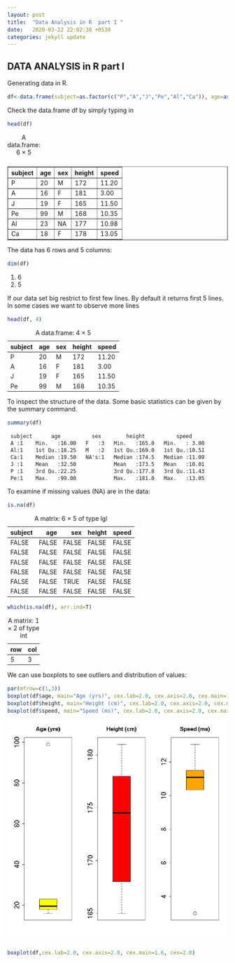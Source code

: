 ```yaml
---
layout: post
title:  "Data Analysis in R  part I "
date:   2020-03-22 22:02:38 +0530
categories: jekyll update
---
```


## DATA ANALYSIS in R part I
Generating data in R.

```R
df<-data.frame(subject=as.factor(c("P","A","J","Pe","Al","Ca")), age=as.numeric(c(20, 16, 19, 99, 23, 18)), sex=as.factor(c("M","F","F","M",NA,"F")), height=as.numeric(c(172, 181, 165, 168, 177, 178)), speed=as.numeric(c(11.20,3.00,11.50,10.35,10.98,13.05)))
```

Check the data.frame df by simply typing in

```R
head(df)
```

<table>
<caption>A data.frame: 6 × 5</caption>
<thead>
	</style>
<table border="1" class="dataframe">
  <thead>
    <tr style="text-align: right;">
      <th>subject</th>
      <th>age</th>
      <th>sex</th>
      <th>height</th>
      <th>speed</th>
    </tr>
  </thead>
  </thread>
<tbody>
	<tr><td>P </td><td>20</td><td>M </td><td>172</td><td>11.20</td></tr>
	<tr><td>A </td><td>16</td><td>F </td><td>181</td><td> 3.00</td></tr>
	<tr><td>J </td><td>19</td><td>F </td><td>165</td><td>11.50</td></tr>
	<tr><td>Pe</td><td>99</td><td>M </td><td>168</td><td>10.35</td></tr>
	<tr><td>Al</td><td>23</td><td>NA</td><td>177</td><td>10.98</td></tr>
	<tr><td>Ca</td><td>18</td><td>F </td><td>178</td><td>13.05</td></tr>
</tbody>
</table>


The data has 6 rows and 5 columns:

```R
dim(df)
```


<ol class=list-inline>
	<li>6</li>
	<li>5</li>
</ol>

If our data set big restrict to  first few lines. By default it returns first 5 lines. In some cases we want to observe more lines


```R
head(df, 4)
```


<table>
<caption>A data.frame: 4 × 5</caption>
  <thead>
    <tr style="text-align: right;">
      <th>subject</th>
      <th>age</th>
      <th>sex</th>
      <th>height</th>
      <th>speed</th>
    </tr>
  </thead>
<tbody>
	<tr><td>P </td><td>20</td><td>M</td><td>172</td><td>11.20</td></tr>
	<tr><td>A </td><td>16</td><td>F</td><td>181</td><td> 3.00</td></tr>
	<tr><td>J </td><td>19</td><td>F</td><td>165</td><td>11.50</td></tr>
	<tr><td>Pe</td><td>99</td><td>M</td><td>168</td><td>10.35</td></tr>
</tbody>
</table>


To inspect the structure of the data. Some basic statistics can be given by the summary command.

```R
summary(df)
```


     subject      age          sex        height          speed      
     A :1    Min.   :16.00   F   :3   Min.   :165.0   Min.   : 3.00  
     Al:1    1st Qu.:18.25   M   :2   1st Qu.:169.0   1st Qu.:10.51  
     Ca:1    Median :19.50   NA's:1   Median :174.5   Median :11.09  
     J :1    Mean   :32.50            Mean   :173.5   Mean   :10.01  
     P :1    3rd Qu.:22.25            3rd Qu.:177.8   3rd Qu.:11.43  
     Pe:1    Max.   :99.00            Max.   :181.0   Max.   :13.05  

To examine if missing values (NA) are in the data:

```R
is.na(df)
```


<table>
<caption>A matrix: 6 × 5 of type lgl</caption>
  <thead>
    <tr style="text-align: right;">
      <th>subject</th>
      <th>age</th>
      <th>sex</th>
      <th>height</th>
      <th>speed</th>
    </tr>
  </thead>
<tbody>
	<tr><td>FALSE</td><td>FALSE</td><td>FALSE</td><td>FALSE</td><td>FALSE</td></tr>
	<tr><td>FALSE</td><td>FALSE</td><td>FALSE</td><td>FALSE</td><td>FALSE</td></tr>
	<tr><td>FALSE</td><td>FALSE</td><td>FALSE</td><td>FALSE</td><td>FALSE</td></tr>
	<tr><td>FALSE</td><td>FALSE</td><td>FALSE</td><td>FALSE</td><td>FALSE</td></tr>
	<tr><td>FALSE</td><td>FALSE</td><td> TRUE</td><td>FALSE</td><td>FALSE</td></tr>
	<tr><td>FALSE</td><td>FALSE</td><td>FALSE</td><td>FALSE</td><td>FALSE</td></tr>
</tbody>
</table>




```R
which(is.na(df), arr.ind=T)
```


<table>
<caption>A matrix: 1 × 2 of type int</caption>
<thead>
    <tr style="text-align: right;">
      <th>row</th>
      <th>col</th>
     </thead>
<tbody>
	<tr><td>5</td><td>3</td></tr>
</tbody>
</table>


We can use boxplots to see outliers and distribution of values:

```R
par(mfrow=c(1,3))
boxplot(df$age, main="Age (yrs)", cex.lab=2.0, cex.axis=2.0, cex.main=1.6, cex=2.0, col="yellow")
boxplot(df$height, main="Height (cm)", cex.lab=2.0, cex.axis=2.0, cex.main=1.6, cex=2.0, col="red")
boxplot(df$speed, main="Speed (ms)", cex.lab=2.0, cex.axis=2.0, cex.main=1.6, cex=2.0, col="orange")

```


![png](https://github.com/balakuntlaJayanth/Stats/blob/master/images/Mar22_2020/output_7_0.png?raw=true)



```R
boxplot(df,cex.lab=2.0, cex.axis=2.0, cex.main=1.6, cex=2.0)
```

